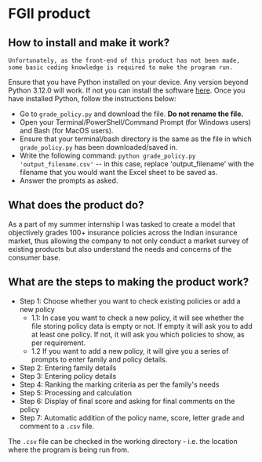 # FGII product

## How to install and make it work? 

`Unfortunately, as the front-end of this product has not been made, some basic coding knowledge is required to make the program run.`

Ensure that you have Python installed on your device. Any version beyond Python 3.12.0 will work. If not you can install the software [here](https://www.python.org/downloads/). 
Once you have installed Python, follow the instructions below:
- Go to `grade_policy.py` and download the file. **Do not rename the file.**
- Open your Terminal/PowerShell/Command Prompt (for Windows users) and Bash (for MacOS users).
- Ensure that your terminal/bash directory is the same as the file in which `grade_policy.py` has been downloaded/saved in.
- Write the following command: `python grade_policy.py 'output_filename.csv'` -- in this case, replace 'output_filename' with the filename that you would want the Excel sheet to be saved as.
- Answer the prompts as asked. 

## What does the product do? 
As a part of my summer internship I was tasked to create a model that objectively grades 100+ insurance policies across the Indian insurance market, thus allowing the company to not only conduct a market survey of existing products but also understand the needs and concerns of the consumer base. 

## What are the steps to making the product work? 
- Step 1: Choose whether you want to check existing policies or add a new policy
   - 1.1: In case you want to check a new policy, it will see whether the file storing policy data is empty or not. If empty it will ask you to add at least one policy. If not, it will ask you which policies to show, as per requirement.
   - 1.2 If you want to add a new policy, it will give you a series of prompts to enter family and policy details.
- Step 2: Entering family details
- Step 3: Entering policy details
- Step 4: Ranking the marking criteria as per the family's needs
- Step 5: Processing and calculation
- Step 6: Display of final score and asking for final comments on the policy
- Step 7: Automatic addition of the policy name, score, letter grade and comment to a `.csv` file.

The `.csv` file can be checked in the working directory - i.e. the location where the program is being run from. 
